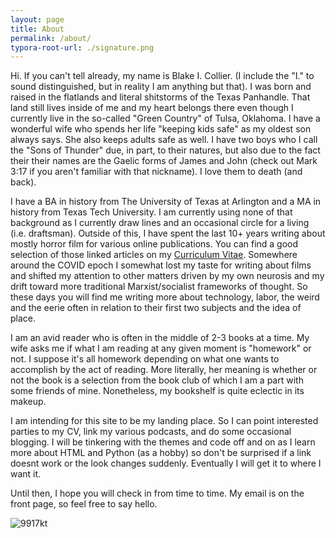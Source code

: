 ```yaml
---
layout: page
title: About
permalink: /about/
typora-root-url: ./signature.png
---
```

<html> 
  <meta property="og:title" content="About">
	<meta property="og:description" content="What you need to know about me.">
	<meta property="og:image" content="https://p.ipic.vip/hakuxn.png">
	<meta property="og:url" content="https://blakeicollier.github.io/about/">
	<meta property="og:type" content="article"> 
</html>
Hi. If you can't tell already, my name is Blake I. Collier. (I include the "I." to sound distinguished, but in reality I am anything but that). I was born and raised in the flatlands and literal shitstorms of the Texas Panhandle. That land still lives inside of me and my heart belongs there even though I currently live in the so-called "Green Country" of Tulsa, Oklahoma. I have a wonderful wife who spends her life "keeping kids safe" as my oldest son always says. She also keeps adults safe as well. I have two boys who I call the "Sons of Thunder" due, in part, to their natures, but also due to the fact their their names are the Gaelic forms of James and John (check out Mark 3:17 if you aren't familiar with that nickname). I love them to death (and back).

I have a BA in history from The University of Texas at Arlington and a MA in history from Texas Tech University. I am currently using none of that background as I currently draw lines and an occasional circle for a living (i.e. draftsman). Outside of this, I have spent the last 10+ years writing about mostly horror film for various online publications. You can find a good selection of those linked articles on my [Curriculum Vitae](https://blakeicollier.github.io/curriculumvitae/). Somewhere around the COVID epoch I somewhat lost my taste for writing about films and shifted my attention to other matters driven by my own neurosis and my drift toward more traditional Marxist/socialist frameworks of thought. So these days you will find me writing more about technology, labor, the weird and the eerie often in relation to their first two subjects and the idea of place. 

I am an avid reader who is often in the middle of 2-3 books at a time. My wife asks me if what I am reading at any given moment is "homework" or not. I suppose it's all homework depending on what one wants to accomplish by the act of reading. More literally, her meaning is whether or not the book is a selection from the book club of which I am a part with some friends of mine. Nonetheless, my bookshelf is quite eclectic in its makeup. 

I am intending for this site to be my landing place. So I can point interested parties to my CV, link my various podcasts, and do some occasional blogging. I will be tinkering with the themes and code off and on as I learn more about HTML and Python (as a hobby) so don't be surprised if a link doesnt work or the look changes suddenly. Eventually I will get it to where I want it. 

Until then, I hope you will check in from time to time. My email is on the front page, so feel free to say hello.

![9917kt](https://p.ipic.vip/hakuxn.png)

